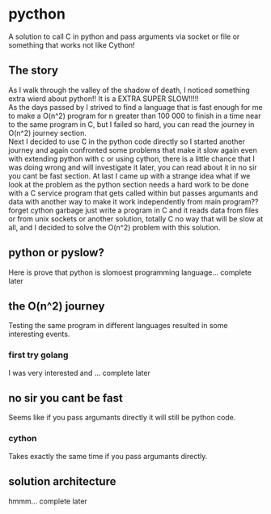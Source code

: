 # pycthon
A solution to call C in python and pass arguments via socket or file or something that works not like Cython!
## The story
As I walk through the valley of the shadow of death, I noticed something extra wierd about python!! It is a EXTRA SUPER SLOW!!!!!  
As the days passed by I strived to find a language that is fast enough for me to make a O(n^2) program for n greater than 100 000 to finish in a time near to the same program in C, but I failed so hard, you can read the journey in O(n^2) journey section.  
Next I decided to use C in the python code directly so I started another journey and again confronted some problems that make it slow again even with extending python with c or using cython, there is a little chance that I was doing wrong and will investigate it later, you can read about it in no sir you cant be fast section.
At last I came up with a strange idea what if we look at the problem as the python section needs a hard work to be done with a C service program that gets called within but passes argumants and data with another way to make it work independently from main program?? forget cython garbage just write a program in C and it reads data from files or from unix sockets or another solution, totally C no way that will be slow at all, and I decided to solve the O(n^2) problem with this solution.

## python or pyslow?
Here is prove that python is slomoest programming language... complete later

## the O(n^2) journey  
Testing the same program in different languages resulted in some interesting events.
### first try golang  
I was very interested and ... complete later

## no sir you cant be fast
Seems like if you pass argumants directly it will still be python code.
### cython
Takes exactly the same time if you pass argumants directly.

## solution architecture
hmmm... complete later
